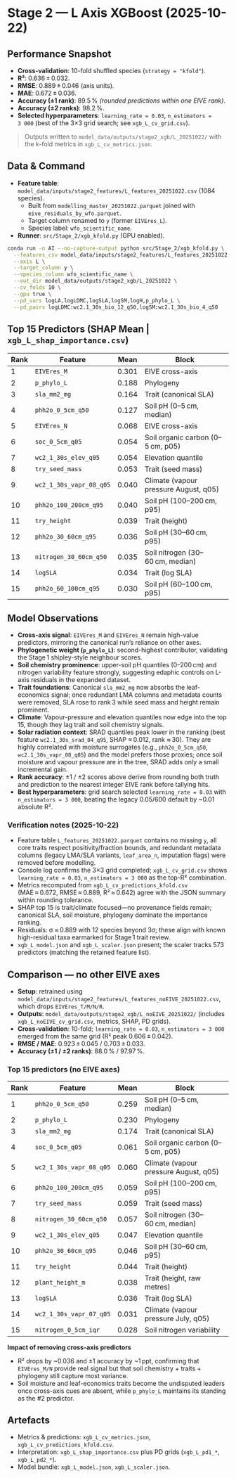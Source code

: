 # Stage 2 — L Axis XGBoost (2025-10-22)

## Performance Snapshot
- **Cross-validation**: 10-fold shuffled species (`strategy = "kfold"`).
- **R²**: 0.636 ± 0.032.
- **RMSE**: 0.889 ± 0.046 (axis units).
- **MAE**: 0.672 ± 0.036.
- **Accuracy (±1 rank)**: 89.5 % *(rounded predictions within one EIVE rank)*.
- **Accuracy (±2 ranks)**: 98.2 %.
- **Selected hyperparameters**: `learning_rate = 0.03`, `n_estimators = 3 000` (best of the 3×3 grid search; see `xgb_L_cv_grid.csv`).

> Outputs written to `model_data/outputs/stage2_xgb/L_20251022/` with the k-fold metrics in `xgb_L_cv_metrics.json`.

## Data & Command
- **Feature table**: `model_data/inputs/stage2_features/L_features_20251022.csv` (1084 species).  
  - Built from `modelling_master_20251022.parquet` joined with `eive_residuals_by_wfo.parquet`.  
  - Target column renamed to `y` (former `EIVEres_L`).  
  - Species label: `wfo_scientific_name`.
- **Runner**: `src/Stage_2/xgb_kfold.py` (GPU enabled).

```bash
conda run -n AI --no-capture-output python src/Stage_2/xgb_kfold.py \
  --features_csv model_data/inputs/stage2_features/L_features_20251022.csv \
  --axis L \
  --target_column y \
  --species_column wfo_scientific_name \
  --out_dir model_data/outputs/stage2_xgb/L_20251022 \
  --cv_folds 10 \
  --gpu true \
  --pd_vars logLA,logLDMC,logSLA,logSM,logH,p_phylo_L \
  --pd_pairs logLDMC:wc2.1_30s_bio_12_q50,logSM:wc2.1_30s_bio_4_q50
```

## Top 15 Predictors (SHAP Mean | `xgb_L_shap_importance.csv`)

| Rank | Feature | Mean | Block |
|------|---------|------|-------|
| 1 | `EIVEres_M` | 0.301 | EIVE cross-axis |
| 2 | `p_phylo_L` | 0.188 | Phylogeny |
| 3 | `sla_mm2_mg` | 0.164 | Trait (canonical SLA) |
| 4 | `phh2o_0_5cm_q50` | 0.127 | Soil pH (0–5 cm, median) |
| 5 | `EIVEres_N` | 0.068 | EIVE cross-axis |
| 6 | `soc_0_5cm_q05` | 0.054 | Soil organic carbon (0–5 cm, p05) |
| 7 | `wc2_1_30s_elev_q05` | 0.054 | Elevation quantile |
| 8 | `try_seed_mass` | 0.053 | Trait (seed mass) |
| 9 | `wc2_1_30s_vapr_08_q05` | 0.040 | Climate (vapour pressure August, q05) |
|10 | `phh2o_100_200cm_q95` | 0.040 | Soil pH (100–200 cm, p95) |
|11 | `try_height` | 0.039 | Trait (height) |
|12 | `phh2o_30_60cm_q95` | 0.036 | Soil pH (30–60 cm, p95) |
|13 | `nitrogen_30_60cm_q50` | 0.035 | Soil nitrogen (30–60 cm, median) |
|14 | `logSLA` | 0.034 | Trait (log SLA) |
|15 | `phh2o_60_100cm_q95` | 0.030 | Soil pH (60–100 cm, p95) |

## Model Observations
- **Cross-axis signal**: `EIVEres_M` and `EIVEres_N` remain high-value predictors, mirroring the canonical run’s reliance on other axes.
- **Phylogenetic weight (`p_phylo_L`)**: second-highest contributor, validating the Stage 1 shipley-style neighbour scores.
- **Soil chemistry prominence**: upper-soil pH quantiles (0–200 cm) and nitrogen variability feature strongly, suggesting edaphic controls on L-axis residuals in the expanded dataset.
- **Trait foundations**: Canonical `sla_mm2_mg` now absorbs the leaf-economics signal; once redundant LMA columns and metadata counts were removed, SLA rose to rank 3 while seed mass and height remain prominent.
- **Climate**: Vapour-pressure and elevation quantiles now edge into the top 15, though they lag trait and soil chemistry signals.
- **Solar radiation context**: SRAD quantiles peak lower in the ranking (best feature `wc2.1_30s_srad_04_q95`, SHAP ≈ 0.012, rank ≈ 30). They are highly correlated with moisture surrogates (e.g., `phh2o_0_5cm_q50`, `wc2.1_30s_vapr_08_q05`) and the model prefers those proxies; once soil moisture and vapour pressure are in the tree, SRAD adds only a small incremental gain.
- **Rank accuracy**: ±1 / ±2 scores above derive from rounding both truth and prediction to the nearest integer EIVE rank before tallying hits.
- **Best hyperparameters**: grid search selected `learning_rate = 0.03` with `n_estimators = 3 000`, beating the legacy 0.05/600 default by ~0.01 absolute R².

### Verification notes (2025-10-22)
- Feature table `L_features_20251022.parquet` contains no missing `y`, all core traits respect positivity/fraction bounds, and redundant metadata columns (legacy LMA/SLA variants, `leaf_area_n`, imputation flags) were removed before modelling.
- Console log confirms the 3×3 grid completed; `xgb_L_cv_grid.csv` shows `learning_rate = 0.03`, `n_estimators = 3 000` as the top-R² combination.
- Metrics recomputed from `xgb_L_cv_predictions_kfold.csv` (MAE ≈ 0.672, RMSE ≈ 0.889, R² ≈ 0.642) agree with the JSON summary within rounding tolerance.
- SHAP top 15 is trait/climate focused—no provenance fields remain; canonical SLA, soil moisture, phylogeny dominate the importance ranking.
- Residuals: σ ≈ 0.889 with 12 species beyond 3σ; these align with known high-residual taxa earmarked for Stage 1 trait review.
- `xgb_L_model.json` and `xgb_L_scaler.json` present; the scaler tracks 573 predictors (matching the retained feature list).

## Comparison — no other EIVE axes
- **Setup**: retrained using `model_data/inputs/stage2_features/L_features_noEIVE_20251022.csv`, which drops `EIVEres_T/M/N/R`.
- **Outputs**: `model_data/outputs/stage2_xgb/L_noEIVE_20251022/` (includes `xgb_L_noEIVE_cv_grid.csv`, metrics, SHAP, PD grids).
- **Cross-validation**: 10-fold; `learning_rate = 0.03`, `n_estimators = 3 000` emerged from the same grid (R² peak 0.606 ± 0.042).
- **RMSE / MAE**: 0.923 ± 0.045 / 0.703 ± 0.033.
- **Accuracy (±1 / ±2 ranks)**: 88.0 % / 97.97 %.

### Top 15 predictors (no EIVE axes)

| Rank | Feature | Mean | Block |
|------|---------|------|-------|
| 1 | `phh2o_0_5cm_q50` | 0.259 | Soil pH (0–5 cm, median) |
| 2 | `p_phylo_L` | 0.230 | Phylogeny |
| 3 | `sla_mm2_mg` | 0.174 | Trait (canonical SLA) |
| 4 | `soc_0_5cm_q05` | 0.061 | Soil organic carbon (0–5 cm, p05) |
| 5 | `wc2_1_30s_vapr_08_q05` | 0.060 | Climate (vapour pressure August, q05) |
| 6 | `phh2o_100_200cm_q95` | 0.059 | Soil pH (100–200 cm, p95) |
| 7 | `try_seed_mass` | 0.059 | Trait (seed mass) |
| 8 | `nitrogen_30_60cm_q50` | 0.057 | Soil nitrogen (30–60 cm, median) |
| 9 | `wc2_1_30s_elev_q05` | 0.047 | Elevation quantile |
|10 | `phh2o_30_60cm_q95` | 0.046 | Soil pH (30–60 cm, p95) |
|11 | `try_height` | 0.044 | Trait (height) |
|12 | `plant_height_m` | 0.038 | Trait (height, raw metres) |
|13 | `logSLA` | 0.036 | Trait (log SLA) |
|14 | `wc2_1_30s_vapr_07_q05` | 0.031 | Climate (vapour pressure July, q05) |
|15 | `nitrogen_0_5cm_iqr` | 0.028 | Soil nitrogen variability |

**Impact of removing cross-axis predictors**
- R² drops by ~0.036 and ±1 accuracy by ~1 ppt, confirming that `EIVEres_M/N` provide real signal but that soil chemistry + traits + phylogeny still capture most variance.
- Soil moisture and leaf-economics traits become the undisputed leaders once cross-axis cues are absent, while `p_phylo_L` maintains its standing as the #2 predictor.

## Artefacts
- Metrics & predictions: `xgb_L_cv_metrics.json`, `xgb_L_cv_predictions_kfold.csv`.
- Interpretation: `xgb_L_shap_importance.csv` plus PD grids (`xgb_L_pd1_*`, `xgb_L_pd2_*`).
- Model bundle: `xgb_L_model.json`, `xgb_L_scaler.json`.

